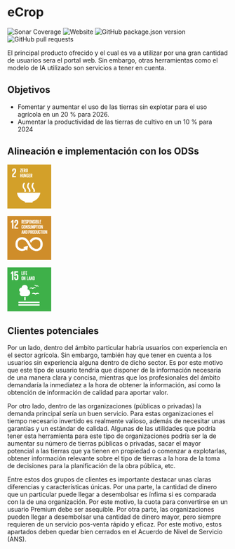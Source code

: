 # eCrop
![Sonar Coverage](https://img.shields.io/sonar/coverage/eus.ecrop:ecrop?server=https%3A%2F%2Fscannerecrop.ddns.net&sonarVersion=9.1)
![Website](https://img.shields.io/website?url=https%3A%2F%2Fwww.ecrop.ddns.net)
![GitHub package.json version](https://img.shields.io/github/package-json/v/gorkalertxundi/ecrop)
![GitHub pull requests](https://img.shields.io/github/issues-pr/gorkalertxundi/ecrop)

El principal producto ofrecido y el cual es va a utilizar por una gran cantidad de usuarios sera el portal web. Sin embargo, otras herramientas como el modelo de IA utilizado son servicios a tener en cuenta.

## Objetivos
- Fomentar y aumentar el uso de las tierras sin explotar para el uso agrícola en un 20 % para 2026.
- Aumentar la productividad de las tierras de cultivo en un 10 % para 2024

## Alineación e implementación con los ODSs
[![SDG02](https://raw.githubusercontent.com/Aurora-Network-Global/sdg-queries/master/images/sdg-icons/E_SDG_goals_icons-individual-rgb-02.png)](https://sdgs.un.org/es/goals/goal2) 

[![SDG12](https://raw.githubusercontent.com/Aurora-Network-Global/sdg-queries/master/images/sdg-icons/E_SDG_goals_icons-individual-rgb-12.png)](https://sdgs.un.org/es/goals/goal12)

[![SDG15](https://raw.githubusercontent.com/Aurora-Network-Global/sdg-queries/master/images/sdg-icons/E_SDG_goals_icons-individual-rgb-15.png)](https://sdgs.un.org/es/goals/goal15)

## Clientes potenciales
Por un lado, dentro del ámbito particular habría usuarios con experiencia en el sector agrícola. Sin embargo, también hay que tener en cuenta a los usuarios sin experiencia alguna dentro de dicho sector. Es por este motivo  que este tipo de usuario tendría que disponer de la información necesaria de una manera clara y concisa, mientras que los profesionales del ámbito demandaría la inmediatez a la hora de obtener la información, así como la obtención de información de calidad para aportar valor.

Por otro lado, dentro de las organizaciones (públicas o privadas) la demanda principal sería un buen servicio. Para estas organizaciones el tiempo necesario invertido es realmente valioso, además de necesitar unas garantías y un estándar de calidad. Algunas de las utilidades que podría tener esta herramienta para este
tipo de organizaciones podría ser la de aumentar su número de tierras públicas o privadas, sacar el mayor potencial a las tierras que ya tienen en propiedad o comenzar a explotarlas, obtener información relevante sobre el tipo de tierras a la hora de la toma de decisiones para la planificación de la obra pública, etc.

Entre estos dos grupos de clientes es importante destacar unas claras diferencias y características únicas. Por una parte, la cantidad de dinero que un particular puede llegar a desembolsar es ínfima si es comparada con la de una organización. Por este motivo, la cuota para convertirse en un usuario Premium debe ser asequible. Por otra parte, las organizaciones pueden llegar a desembolsar una cantidad de dinero mayor, pero siempre requieren de un servicio pos-venta rápido y eficaz. Por este motivo, estos apartados deben quedar bien cerrados en el Acuerdo de Nivel de Servicio (ANS).
